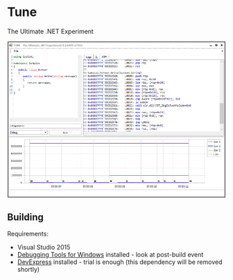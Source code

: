 # Tune
The Ultimate .NET Experiment

![Example screenshot](\Tune.UI\Docs\Screenshot01.png)

## Building

Requirements:
* Visual Studio 2015
* [Debugging Tools for Windows](https://docs.microsoft.com/en-us/windows-hardware/drivers/debugger/) installed - look at post-build event
* [DevExpress](https://www.devexpress.com/Products/NET/Controls/WinForms/) installed - trial is enough (this dependency will be removed shortly)